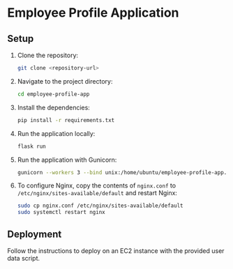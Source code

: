 # Employee Profile Application

## Setup

1. Clone the repository:
    ```bash
    git clone <repository-url>
    ```

2. Navigate to the project directory:
    ```bash
    cd employee-profile-app
    ```

3. Install the dependencies:
    ```bash
    pip install -r requirements.txt
    ```

4. Run the application locally:
    ```bash
    flask run
    ```

5. Run the application with Gunicorn:
    ```bash
    gunicorn --workers 3 --bind unix:/home/ubuntu/employee-profile-app.sock wsgi:app
    ```

6. To configure Nginx, copy the contents of `nginx.conf` to `/etc/nginx/sites-available/default` and restart Nginx:
    ```bash
    sudo cp nginx.conf /etc/nginx/sites-available/default
    sudo systemctl restart nginx
    ```

## Deployment

Follow the instructions to deploy on an EC2 instance with the provided user data script.
